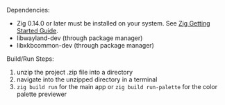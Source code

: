 
Dependencies:
- Zig 0.14.0 or later must be installed on your system. See [Zig Getting Started Guide](https://ziglang.org/learn/getting-started/).
- libwayland-dev (through package manager)
- libxkbcommon-dev (through package manager)

Build/Run Steps:
1. unzip the project .zip file into a directory
2. navigate into the unzipped directory in a terminal
3. `zig build run` for the main app or `zig build run-palette` for the color palette previewer
